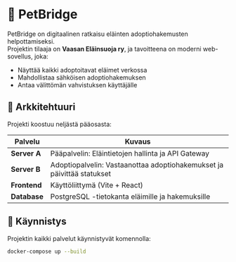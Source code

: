 # 🐾 PetBridge

PetBridge on digitaalinen ratkaisu eläinten adoptiohakemusten helpottamiseksi.  
Projektin tilaaja on **Vaasan Eläinsuoja ry**, ja tavoitteena on moderni web-sovellus, joka:

- Näyttää kaikki adoptoitavat eläimet verkossa  
- Mahdollistaa sähköisen adoptiohakemuksen  
- Antaa välittömän vahvistuksen käyttäjälle  

## 🧱 Arkkitehtuuri

Projekti koostuu neljästä pääosasta:

| Palvelu | Kuvaus |
|----------|--------|
| **Server A** | Pääpalvelin: Eläintietojen hallinta ja API Gateway |
| **Server B** | Adoptiopalvelin: Vastaanottaa adoptiohakemukset ja päivittää statukset |
| **Frontend** | Käyttöliittymä (Vite + React) |
| **Database** | PostgreSQL -tietokanta eläimille ja hakemuksille |

## 🚀 Käynnistys

Projektin kaikki palvelut käynnistyvät komennolla:

```bash
docker-compose up --build
